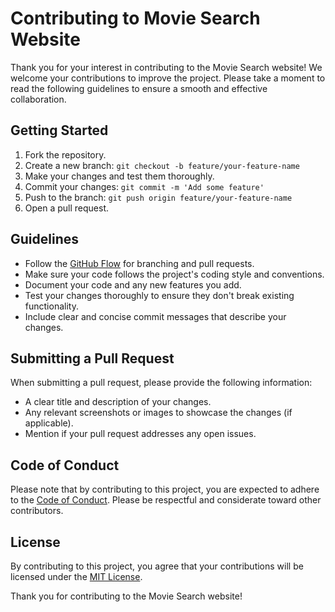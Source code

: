 # Contributing to Movie Search Website

Thank you for your interest in contributing to the Movie Search website! We welcome your contributions to improve the project. Please take a moment to read the following guidelines to ensure a smooth and effective collaboration.

## Getting Started

1. Fork the repository.
2. Create a new branch: `git checkout -b feature/your-feature-name`
3. Make your changes and test them thoroughly.
4. Commit your changes: `git commit -m 'Add some feature'`
5. Push to the branch: `git push origin feature/your-feature-name`
6. Open a pull request.

## Guidelines

- Follow the [GitHub Flow](https://guides.github.com/introduction/flow/) for branching and pull requests.
- Make sure your code follows the project's coding style and conventions.
- Document your code and any new features you add.
- Test your changes thoroughly to ensure they don't break existing functionality.
- Include clear and concise commit messages that describe your changes.

## Submitting a Pull Request

When submitting a pull request, please provide the following information:

- A clear title and description of your changes.
- Any relevant screenshots or images to showcase the changes (if applicable).
- Mention if your pull request addresses any open issues.

## Code of Conduct

Please note that by contributing to this project, you are expected to adhere to the [Code of Conduct](CODE_OF_CONDUCT.md). Please be respectful and considerate toward other contributors.

## License

By contributing to this project, you agree that your contributions will be licensed under the [MIT License](LICENSE).

Thank you for contributing to the Movie Search website!
